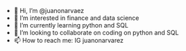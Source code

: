 - 👋 Hi, I’m @juanonarvaez
- 👀 I’m interested in finance and data science
- 🌱 I’m currently learning python and SQL
- 💞️ I’m looking to collaborate on coding on python and SQL
- 📫 How to reach me: IG juanonarvarez

<!---
juanonarvaez/juanonarvaez is a ✨ special ✨ repository because its `README.md` (this file) appears on your GitHub profile.
You can click the Preview link to take a look at your changes.
--->
